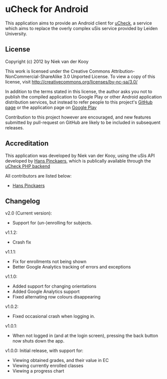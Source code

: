 uCheck for Android
==============
This application aims to provide an Android client for [uCheck](http://ucheck.nl/), a service which aims to replace the overly complex uSis service provided by Leiden University.

License
--------------
Copyright (c) 2012 by Niek van der Kooy

This work is licensed under the Creative Commons 
Attribution-NonCommercial-ShareAlike 3.0 Unported License. 
To view a copy of this license, visit 
http://creativecommons.org/licenses/by-nc-sa/3.0/ 

In addition to the terms stated in this license, the author asks you not to publish the compiled application to Google Play or other Android application distribution services,
but instead to refer people to this project's [GitHub page](https://github.com/niekvanderkooy/ucheck-android/) or the application page on [Google Play](https://play.google.com/store/apps/details?id=info.vanderkooy.ucheck)

Contribution to this project however are encouraged, and new features submitted by pull-request on GitHub are likely to be included in subsequent releases.

Accreditation
--------------
This application was developed by Niek van der Kooy, using the uSis API developed by [Hans Pinckaers](https://github.com/HansPinckaers/), which is publically available through the [uCheck PHP backend](https://github.com/HansPinckaers/ucheck-php)

All contributors are listed below:
* [Hans Pinckaers](https://github.com/HansPinckaers/)

Changelog
--------------
v2.0 (Current version):
* Support for (un-)enrolling for subjects.

v1.1.2:
* Crash fix

v1.1.1:
* Fix for enrollments not being shown
* Better Google Analytics tracking of errors and exceptions

v1.1.0:
* Added support for changing orientations
* Added Google Analytics support
* Fixed alternating row colours disappearing

v1.0.2:
* Fixed occasional crash when logging in.

v1.0.1:
* When not logged in (and at the login screen), pressing the back button now shuts down the app.

v1.0.0:
Initial release, with support for:
* Viewing obtained grades, and their value in EC
* Viewing currently enrolled classes
* Viewing a progress chart